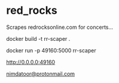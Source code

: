 # red_rocks

Scrapes redrocksonline.com for concerts...

docker build -t rr-scaper .

docker run -p 49160:5000 rr-scaper

http://0.0.0.0:49160

nimdatoor@protonmail.com
